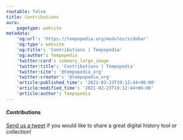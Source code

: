 ```yaml
---
routable: false
title: Contributions
aura:
    pagetype: website
metadata:
    'og:url': 'https://tempopedia.org/modules/sidebar'
    'og:type': website
    'og:title': 'Contributions | Tempopedia'
    'og:author': Tempopedia
    'twitter:card': summary_large_image
    'twitter:title': 'Contributions | Tempopedia'
    'twitter:site': '@tempopedia_org'
    'twitter:creator': '@tempopedia_org'
    'article:published_time': '2021-02-23T19:12:44+00:00'
    'article:modified_time': '2021-02-23T19:12:44+00:00'
    'article:author': Tempopedia
---
```


#### Contributions
 [Send us a tweet](https://twitter.com/intent/tweet?text=@tempopedia_org) if you would like to share a great digital history tool or collection!